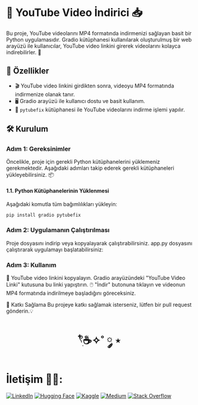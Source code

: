 # 🎥 YouTube Video İndirici 📥

Bu proje, YouTube videolarını MP4 formatında indirmenizi sağlayan basit bir Python uygulamasıdır. Gradio kütüphanesi kullanılarak oluşturulmuş bir web arayüzü ile kullanıcılar, YouTube video linkini girerek videolarını kolayca indirebilirler. 🚀

## 🌟 Özellikler

- 🎬 YouTube video linkini girdikten sonra, videoyu MP4 formatında indirmenize olanak tanır.
- 🖥️ Gradio arayüzü ile kullanıcı dostu ve basit kullanım.
- 🔧 `pytubefix` kütüphanesi ile YouTube videolarını indirme işlemi yapılır.

## 🛠️ Kurulum

### Adım 1: Gereksinimler

Öncelikle, proje için gerekli Python kütüphanelerini yüklemeniz gerekmektedir. Aşağıdaki adımları takip ederek gerekli kütüphaneleri yükleyebilirsiniz. 📦

#### 1.1. **Python Kütüphanelerinin Yüklenmesi**

Aşağıdaki komutla tüm bağımlılıkları yükleyin:

```bash
pip install gradio pytubefix
```
### Adım 2: Uygulamanın Çalıştırılması
Proje dosyasını indirip veya kopyalayarak çalıştırabilirsiniz. app.py dosyasını çalıştırarak uygulamayı başlatabilirsiniz:

### Adım 3: Kullanım
🎥 YouTube video linkini kopyalayın.
Gradio arayüzündeki "YouTube Video Linki" kutusuna bu linki yapıştırın.
🖱️ "İndir" butonuna tıklayın ve videonun MP4 formatında indirilmeye başladığını göreceksiniz.

🤝 Katkı Sağlama
Bu projeye katkı sağlamak isterseniz, lütfen bir pull request gönderin.💡

<h1 align="center"> 𓍢ִ໋☕️✧˚ ༘ ⋆ </h1>

<h1> İletişim 🧑‍💻: </h1>

[![LinkedIn](https://img.shields.io/badge/LinkedIn-0A66C2?style=for-the-badge&logo=linkedin&logoColor=white)](https://www.linkedin.com/in/elfgk/)
[![Hugging Face](https://img.shields.io/badge/HuggingFace-9C30FF?style=for-the-badge&logo=huggingface&logoColor=white)](https://huggingface.co/elfgk)
[![Kaggle](https://img.shields.io/badge/Kaggle-20BEFF?style=for-the-badge&logo=kaggle&logoColor=white)](https://www.kaggle.com/elfgkk)
[![Medium](https://img.shields.io/badge/Medium-000000?style=for-the-badge&logo=medium&logoColor=white)](https://elfgk.medium.com/)
[![Stack Overflow](https://img.shields.io/badge/StackOverflow-FE7A16?style=for-the-badge&logo=stackoverflow&logoColor=white)](https://stackoverflow.com/users/27559679/elfgk)

